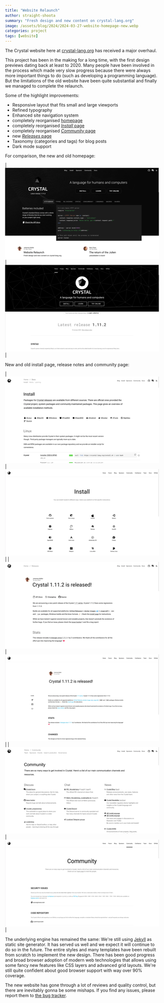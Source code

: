```yaml
---
title: "Website Relaunch"
author: straight-shoota
summary: "Fresh design and new content on crystal-lang.org"
image: /assets/blog/2024/2024-03-27-website-homepage-new.webp
categories: project
tags: [website]
---
```


The Crystal website here at [crystal-lang.org](https://crystal-lang.org) has received a major overhaul.

This project has been in the making for a long time, with the first design previews dating back at least to 2020. Many people have been involved in the process which made very slow progress because there were always more important things to do (such as developing a programming language).
But the limitations of the old website have been quite substantial and finally we managed to complete the relaunch.

Some of the highlight improvements:

* Responsive layout that fits small and large viewports
* Refined typography
* Enhanced site navigation system
* completely reorganised [homepage](/)
* completely reorganised [_Install_ page](/install/)
* completely reorganised [_Community_ page](/community/)
* new [_Releases_ page](/releases/)
* Taxonomy (categories and tags) for blog posts
* Dark mode support

For comparison, the new and old homepage:

| ![New homepage](/assets/blog/2024/2024-03-27-website-homepage-new.webp) | ![Old homepage](/assets/blog/2024/2024-03-27-website-homepage-old.webp) |

New and old install page, release notes and community page:

| [![New release notes](/assets/blog/2024/2024-03-27-website-install-new.webp)](/install) | ![Old release notes](/assets/blog/2024/2024-03-27-website-install-old.webp) |
| [![New release notes](/assets/blog/2024/2024-03-27-website-release-new.webp)](/2024/01/18/1.11.2-released/) | ![Old release notes](/assets/blog/2024/2024-03-27-website-release-old.webp) |
| [![New release notes](/assets/blog/2024/2024-03-27-website-community-new.webp)](/community) | ![Old release notes](/assets/blog/2024/2024-03-27-website-community-old.webp) |

The underlying engine has remained the same: We're still using [Jekyll](https://jekyllrb.com) as static site generator. It has served us well and we expect it will continue to do so in the future.
The entire styles and many templates have been rebuilt from scratch to implement the new design. There has been good progress and broad browser adoption of modern web technologies that allows using some fancy new features like CSS layers and advanced grid layouts. We're still quite confident about good browser support with way over 90% coverage.

The new website has gone through a lot of reviews and quality control, but there are inevitably gonna be some mishaps. If you find any issues, please report them to [the bug tracker](https://github.com/crystal-lang/crystal-website/issues).
